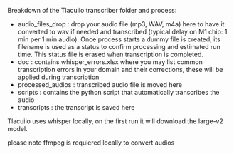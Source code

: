 Breakdown of the Tlacuilo transcriber folder and process:
- audio_files_drop : drop your audio file (mp3, WAV, m4a) here to have it converted to wav if needed and transcribed (typical delay on M1 chip: 1 min per 1 min audio). Once process starts a dummy file is created, its filename is used as a status to confirm processing and estimated run time. This status file is erased when transcription is completed.
- doc :  contains whisper_errors.xlsx where you may list common transcription errors in your domain and their corrections, these will be applied during transcription
- processed_audios : transcribed audio file is moved here
- scripts : contains the python script that automatically transcribes the audio
- transcripts : the transcript is saved here

Tlacuilo uses whisper locally, on the first run it will download the large-v2 model.

please note ffmpeg is requiered locally to convert audios
